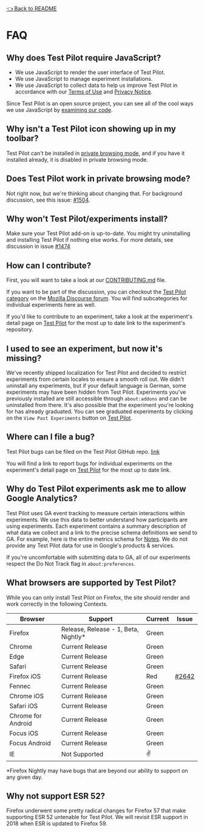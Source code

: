 [👈 Back to README](../README.md)

# FAQ

## Why does Test Pilot require JavaScript?

- We use JavaScript to render the user interface of Test Pilot.
- We use JavaScript to manage experiment installations.
- We use JavaScript to collect data to help us improve Test Pilot in accordance with our [Terms of Use](https://testpilot.firefox.com/terms) and [Privacy Notice](https://testpilot.firefox.com/privacy).

Since Test Pilot is an open source project, you can see all of the cool ways we use JavaScript by [examining our code](https://github.com/mozilla/testpilot/).

## Why isn't a Test Pilot icon showing up in my toolbar?

Test Pilot can't be installed in [private browsing mode](https://support.mozilla.org/en-US/kb/private-browsing-use-firefox-without-history?redirectlocale=en-US&redirectslug=Private+Browsing), 
and if you have it installed already, it is disabled in private browsing mode.

## Does Test Pilot work in private browsing mode?

Not right now, but we're thinking about changing that. For background discussion, see this issue: [#1504](https://github.com/mozilla/testpilot/issues/1504).

## Why won't Test Pilot/experiments install?

Make sure your Test Pilot add-on is up-to-date. You might try uninstalling and installing Test Pilot if nothing else works. For more details, see discussion in issue [#1474](https://github.com/mozilla/testpilot/issues/1474)

## How can I contribute?

First, you will want to take a look at our [CONTRIBUTING.md](https://github.com/mozilla/testpilot/blob/master/CONTRIBUTING.md) file.

If you want to be part of the discussion, you can checkout the [Test Pilot category](https://discourse.mozilla-community.org/c/test-pilot) on the [Mozilla Discourse forum](https://discourse.mozilla-community.org). You will find subcategories for individual experiments here as well.

If you'd like to contribute to an experiment, take a look at the experiment's detail page on [Test Pilot](https://testpilot.firefox.com/) for the most up to date link to the experiment's repository.

## I used to see an experiment, but now it's missing?

We've recently shipped localization for Test Pilot and decided to restrict experiments from certain locales to ensure a smooth roll out. We didn't uninstall any experiments, but if your default language is German, some experiments may have been hidden from Test Pilot. 
Experiments you've previously installed are still accessible through `about:addons` and can be uninstalled from there. It's also possible that the experiment you're looking for has already graduated.
You can see graduated experiments by clicking on the `View Past Experiments` button on [Test Pilot](https://testpilot.firefox.com/).

## Where can I file a bug?

Test Pilot bugs can be filed on the Test Pilot GitHub repo. [link](https://github.com/mozilla/testpilot/issues)

You will find a link to report bugs for individual experiments on the experiment's detail page on [Test Pilot](https://testpilot.firefox.com/) for the most up to date link.

## Why do Test Pilot experiments ask me to allow Google Analytics?

Test Pilot uses GA event tracking to measure certain interactions within experiments. We use this data to better understand how participants are using experiments. Each experiment contains a summary description of what data we collect and a link to the precise schema definitions we send to GA. For example, here is the entire metrics schema for [Notes](https://github.com/mozilla/notes/blob/master/docs/metrics.md). We do not provide any Test Pilot data for use in Google's products & services.

If you're uncomfortable with submitting data to GA, all of our experiments respect the Do Not Track flag in `about:preferences`.

## What browsers are supported by Test Pilot? 

While you can only install Test Pilot on Firefox, the site should render and work correctly in the following Contexts.

| Browser            | Support                              | Current | Issue |
|--------------------|--------------------------------------|---------|-------|
| Firefox            | Release, Release - 1, Beta, Nightly* | Green   |       |
| Chrome             | Current Release                      | Green   |       |
| Edge               | Current Release                      | Green   |       |
| Safari             | Current Release                      | Green   |       |
| Firefox iOS        | Current Release                      | Red     | [#2642](https://github.com/mozilla/testpilot/issues/2642) |
| Fennec             | Current Release                      | Green   |       |
| Chrome iOS         | Current Release                      | Green   |       |
| Safari iOS         | Current Release                      | Green   |       |
| Chrome for Android | Current Release                      | Green   |       |
| Focus iOS          | Current Release                      | Green   |       |
| Focus Android      | Current Release                      | Green   |       |
| IE                 | Not Supported                        |   ✌️     |       |

*Firefox Nightly may have bugs that are beyond our ability to support on any given day.

## Why not support ESR 52?

Firefox underwent some pretty radical changes for Firefox 57 that make supporting ESR 52 untenable for Test Pilot. We will revisit ESR support in 2018 when ESR is updated to Firefox 59.




